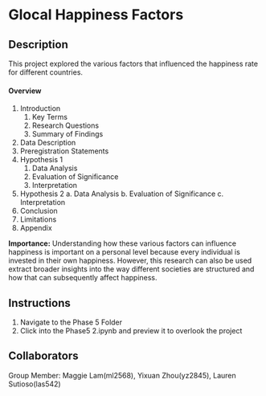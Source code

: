 # Glocal Happiness Factors

## Description 
This project explored the various factors that influenced the happiness rate for different countries. 

#### Overview
1. Introduction
    1.  Key Terms
    2. Research Questions
    3. Summary of Findings
2. Data Description
3. Preregistration Statements
4. Hypothesis 1
    1. Data Analysis
    2. Evaluation of Significance
    3. Interpretation
6. Hypothesis 2
  a. Data Analysis
  b. Evaluation of Significance
  c. Interpretation
7. Conclusion
8. Limitations
9. Appendix

**Importance:** Understanding how these various factors can influence happiness is important on a personal level because every individual is invested in their own happiness. However, this research can also be used extract broader insights into the way different societies are structured and how that can subsequently affect happiness.


## Instructions 
1. Navigate to the Phase 5 Folder
2. Click into the Phase5 2.ipynb and preview it to overlook the project


## Collaborators
Group Member: Maggie Lam(ml2568), Yixuan Zhou(yz2845), Lauren Sutioso(las542)


